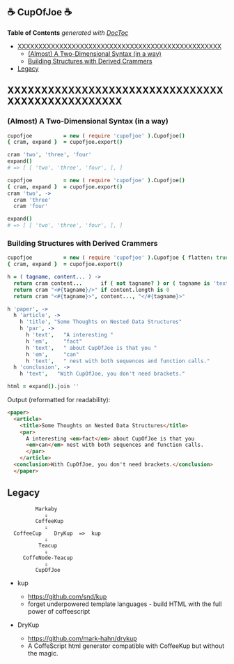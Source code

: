 
## &#x2615; CupOfJoe &#x2615;


<!-- START doctoc generated TOC please keep comment here to allow auto update -->
<!-- DON'T EDIT THIS SECTION, INSTEAD RE-RUN doctoc TO UPDATE -->
**Table of Contents**  *generated with [DocToc](https://github.com/thlorenz/doctoc)*

- [XXXXXXXXXXXXXXXXXXXXXXXXXXXXXXXXXXXXXXXXXXXXXXXXX](#xxxxxxxxxxxxxxxxxxxxxxxxxxxxxxxxxxxxxxxxxxxxxxxxx)
  - [(Almost) A Two-Dimensional Syntax (in a way)](#almost-a-two-dimensional-syntax-in-a-way)
  - [Building Structures with Derived Crammers](#building-structures-with-derived-crammers)
- [Legacy](#legacy)

<!-- END doctoc generated TOC please keep comment here to allow auto update -->


## XXXXXXXXXXXXXXXXXXXXXXXXXXXXXXXXXXXXXXXXXXXXXXXXX

### (Almost) A Two-Dimensional Syntax (in a way)



```coffee
cupofjoe          = new ( require 'cupofjoe' ).Cupofjoe()
{ cram, expand }  = cupofjoe.export()

cram 'two', 'three', 'four'
expand()
# => [ [ 'two', 'three', 'four', ], ]
```


```coffee
cupofjoe          = new ( require 'cupofjoe' ).Cupofjoe()
{ cram, expand }  = cupofjoe.export()
cram 'two', ->
  cram 'three'
  cram 'four'

expand()
# => [ [ 'two', 'three', 'four', ], ]
```

### Building Structures with Derived Crammers


```coffee
cupofjoe          = new ( require 'cupofjoe' ).Cupofjoe { flatten: true, }
{ cram, expand }  = cupofjoe.export()

h = ( tagname, content... ) ->
  return cram content...      if ( not tagname? ) or ( tagname is 'text' )
  return cram "<#{tagname}/>" if content.length is 0
  return cram "<#{tagname}>", content..., "</#{tagname}>"

h 'paper', ->
  h 'article', ->
    h 'title', "Some Thoughts on Nested Data Structures"
    h 'par', ->
      h 'text',   "A interesting "
      h 'em',     "fact"
      h 'text',   " about CupOfJoe is that you "
      h 'em',     "can"
      h 'text',   " nest with both sequences and function calls."
  h 'conclusion', ->
    h 'text',   "With CupOfJoe, you don't need brackets."

html = expand().join ''
```

Output (reformatted for readability):

```html
<paper>
  <article>
    <title>Some Thoughts on Nested Data Structures</title>
    <par>
      A interesting <em>fact</em> about CupOfJoe is that you
      <em>can</em> nest with both sequences and function calls.
      </par>
    </article>
  <conclusion>With CupOfJoe, you don't need brackets.</conclusion>
  </paper>
```

## Legacy

```
         Markaby
            ⇓
         CoffeeKup
            ⇓
  CoffeeCup    DryKup  =>  kup
            ⇓
          Teacup
            ⇓
     CoffeNode-Teacup
            ⇓
         CupOfJoe
```

* kup
  * https://github.com/snd/kup
  * forget underpowered template languages - build HTML with the full power of coffeescript

* DryKup
  * https://github.com/mark-hahn/drykup
  * A CoffeScript html generator compatible with CoffeeKup but without the magic.
